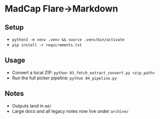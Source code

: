 # MadCap Flare→Markdown

## Setup
- `python3 -m venv .venv && source .venv/bin/activate`
- `pip install -r requirements.txt`

## Usage
- Convert a local ZIP: `python 03_fetch_extract_convert.py <zip_path>`
- Run the full picker pipeline: `python 04_pipeline.py`

## Notes
- Outputs land in `md/`
- Large docs and all legacy notes now live under `archive/`
